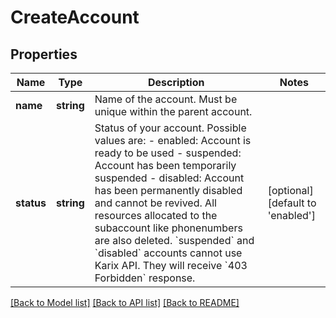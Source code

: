 # CreateAccount

## Properties
Name | Type | Description | Notes
------------ | ------------- | ------------- | -------------
**name** | **string** | Name of the account. Must be unique within the parent account. | 
**status** | **string** | Status of your account. Possible values are:   - enabled: Account is ready to be used   - suspended: Account has been temporarily suspended   - disabled: Account has been permanently disabled and             cannot be revived. All resources allocated             to the subaccount like phonenumbers are also             deleted.   &#x60;suspended&#x60; and &#x60;disabled&#x60; accounts cannot use Karix API. They will receive   &#x60;403 Forbidden&#x60; response. | [optional] [default to 'enabled']

[[Back to Model list]](../README.md#documentation-for-models) [[Back to API list]](../README.md#documentation-for-api-endpoints) [[Back to README]](../README.md)


